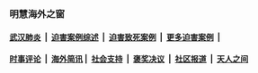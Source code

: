 
### 明慧海外之窗

####  [武汉肺炎](indexes/365.md?t=05240401) &nbsp;|&nbsp;  [迫害案例综述](indexes/328.md?t=05240401) &nbsp;|&nbsp; [迫害致死案例](indexes/277.md?t=05240401)  &nbsp;|&nbsp; [更多迫害案例](indexes/81.md?t=05240401)  &nbsp;|&nbsp; 
####  [时事评论](indexes/19.md?t=05240401) &nbsp;|&nbsp; [海外简讯](indexes/245.md?t=05240401)&nbsp;|&nbsp;  [社会支持](indexes/140.md?t=05240401) &nbsp;|&nbsp; [褒奖决议](indexes/282.md?t=05240401) &nbsp;|&nbsp; [社区报道](indexes/91.md?t=05240401)  &nbsp;|&nbsp; [天人之间](indexes/78.md?t=05240401) 

